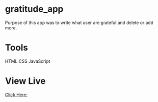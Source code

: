 # gratitude_app

Purpose of this app was to write what user are grateful and delete or add more.

# Tools

HTML
CSS
JavaScript

# View Live

[Click Here:](file:///Users/Tika/Desktop/Coding/gratitude_app/index.html)
